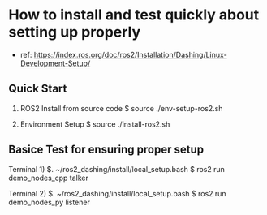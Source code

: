 # How to install and test quickly about setting up properly

- ref: https://index.ros.org/doc/ros2/Installation/Dashing/Linux-Development-Setup/

## Quick Start

1) ROS2 Install from source code
$ source ./env-setup-ros2.sh

2) Environment Setup 
$ source ./install-ros2.sh


## Basice Test for ensuring proper setup

Terminal 1)
$. ~/ros2_dashing/install/local_setup.bash
$ ros2 run demo_nodes_cpp talker

Terminal 2)
$. ~/ros2_dashing/install/local_setup.bash
$ ros2 run demo_nodes_py listener
